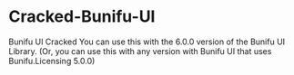 # Cracked-Bunifu-UI
Bunifu UI Cracked You can use this with the 6.0.0 version of the Bunifu UI Library. (Or, you can use this with any version with Bunifu UI that uses Bunifu.Licensing 5.0.0)

